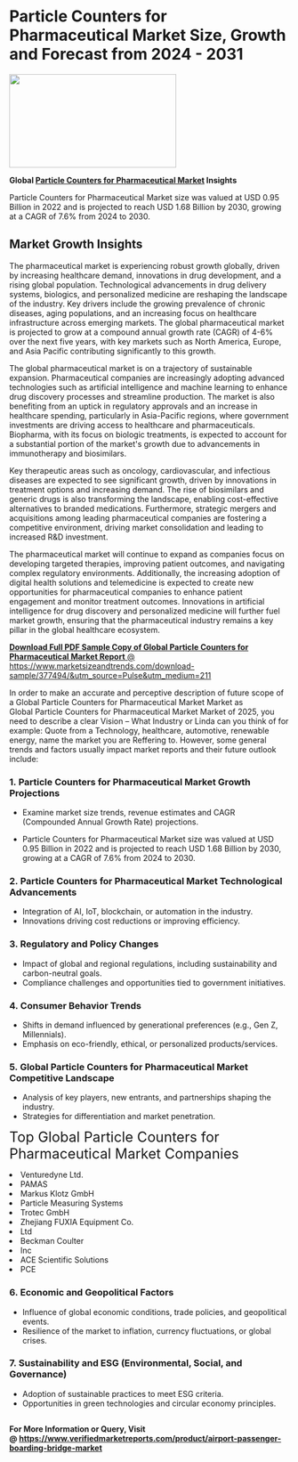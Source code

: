 <H1>Particle Counters for Pharmaceutical Market Size, Growth and Forecast from 2024 - 2031</H1><img class="aligncenter size-medium wp-image-584254" src="https://thirdeyenews.in/wp-content/uploads/2024/09/Global-Market-Research-300x168.jpeg" alt="" width="300" height="168" /><p><strong>Global&nbsp;<a href="https://www.marketsizeandtrends.com/download-sample/377494/&amp;utm_source=Pulse&amp;utm_medium=211">Particle Counters for Pharmaceutical Market</a> Insights</strong></p><p>Particle Counters for Pharmaceutical Market size was valued at USD 0.95 Billion in 2022 and is projected to reach USD 1.68 Billion by 2030, growing at a CAGR of 7.6% from 2024 to 2030.</p><p><h2>Market Growth Insights</h2> <p>The pharmaceutical market is experiencing robust growth globally, driven by increasing healthcare demand, innovations in drug development, and a rising global population. Technological advancements in drug delivery systems, biologics, and personalized medicine are reshaping the landscape of the industry. Key drivers include the growing prevalence of chronic diseases, aging populations, and an increasing focus on healthcare infrastructure across emerging markets. The global pharmaceutical market is projected to grow at a compound annual growth rate (CAGR) of 4-6% over the next five years, with key markets such as North America, Europe, and Asia Pacific contributing significantly to this growth.</p> <p><a href="download-link"></a></p> <p>The global pharmaceutical market is on a trajectory of sustainable expansion. Pharmaceutical companies are increasingly adopting advanced technologies such as artificial intelligence and machine learning to enhance drug discovery processes and streamline production. The market is also benefiting from an uptick in regulatory approvals and an increase in healthcare spending, particularly in Asia-Pacific regions, where government investments are driving access to healthcare and pharmaceuticals. Biopharma, with its focus on biologic treatments, is expected to account for a substantial portion of the market's growth due to advancements in immunotherapy and biosimilars.</p> <p>Key therapeutic areas such as oncology, cardiovascular, and infectious diseases are expected to see significant growth, driven by innovations in treatment options and increasing demand. The rise of biosimilars and generic drugs is also transforming the landscape, enabling cost-effective alternatives to branded medications. Furthermore, strategic mergers and acquisitions among leading pharmaceutical companies are fostering a competitive environment, driving market consolidation and leading to increased R&D investment.</p> <p><a href="download-link"></a></p> <p>The pharmaceutical market will continue to expand as companies focus on developing targeted therapies, improving patient outcomes, and navigating complex regulatory environments. Additionally, the increasing adoption of digital health solutions and telemedicine is expected to create new opportunities for pharmaceutical companies to enhance patient engagement and monitor treatment outcomes. Innovations in artificial intelligence for drug discovery and personalized medicine will further fuel market growth, ensuring that the pharmaceutical industry remains a key pillar in the global healthcare ecosystem.</p> <p><a href="download-link"></p><p><span class=""><strong>Download Full PDF Sample Copy of Global Particle Counters for Pharmaceutical Market Report</strong> @ <a href="https://www.marketsizeandtrends.com/download-sample/377494/&amp;utm_source=Pulse&amp;utm_medium=211" target="_blank">https://www.marketsizeandtrends.com/download-sample/377494/&amp;utm_source=Pulse&amp;utm_medium=211</a></span></p><p>In order to make an accurate and perceptive description of future scope of a Global&nbsp;Particle Counters for Pharmaceutical Market Market as Global&nbsp;Particle Counters for Pharmaceutical Market Market of 2025, you need to describe a clear Vision &ndash; What Industry or Linda can you think of for example: Quote from a Technology, healthcare, automotive, renewable energy, name the market you are Reffering to. However, some general trends and factors usually impact market reports and their future outlook include:</p><h3>1.&nbsp;<strong>Particle Counters for Pharmaceutical Market Growth Projections</strong></h3><ul><li>Examine market size trends, revenue estimates and CAGR (Compounded Annual Growth Rate) projections.</li><li><p>Particle Counters for Pharmaceutical Market size was valued at USD 0.95 Billion in 2022 and is projected to reach USD 1.68 Billion by 2030, growing at a CAGR of 7.6% from 2024 to 2030.</p></li></ul><h3>2.&nbsp;<strong>Particle Counters for Pharmaceutical Market Technological Advancements</strong></h3><ul><li>Integration of AI, IoT, blockchain, or automation in the industry.</li><li>Innovations driving cost reductions or improving efficiency.</li></ul><h3>3.&nbsp;<strong>Regulatory and Policy Changes</strong></h3><ul><li>Impact of global and regional regulations, including sustainability and carbon-neutral goals.</li><li>Compliance challenges and opportunities tied to government initiatives.</li></ul><h3>4.&nbsp;<strong>Consumer Behavior Trends</strong></h3><ul><li>Shifts in demand influenced by generational preferences (e.g., Gen Z, Millennials).</li><li>Emphasis on eco-friendly, ethical, or personalized products/services.</li></ul><h3>5.&nbsp;<strong>Global Particle Counters for Pharmaceutical Market Competitive Landscape</strong></h3><ul><li>Analysis of key players, new entrants, and partnerships shaping the industry.</li><li>Strategies for differentiation and market penetration.</li></ul><p data-pm-slice="1 1 []"><span style="color: inherit; font-family: inherit; font-size: 25px;">Top Global Particle Counters for Pharmaceutical Market Companies</span></p><div class="" data-test-id=""><p><li>Venturedyne Ltd.</li><li> PAMAS</li><li> Markus Klotz GmbH</li><li> Particle Measuring Systems</li><li> Trotec GmbH</li><li> Zhejiang FUXIA Equipment Co.</li><li>Ltd</li><li> Beckman Coulter</li><li> Inc</li><li> ACE Scientific Solutions</li><li> PCE</li></p></div><h3>6.&nbsp;<strong>Economic and Geopolitical Factors</strong></h3><ul><li>Influence of global economic conditions, trade policies, and geopolitical events.</li><li>Resilience of the market to inflation, currency fluctuations, or global crises.</li></ul><h3>7.&nbsp;<strong>Sustainability and ESG (Environmental, Social, and Governance)</strong></h3><ul><li>Adoption of sustainable practices to meet ESG criteria.</li><li>Opportunities in green technologies and circular economy principles.</li></ul><h2><strong style="font-size: 14px;">For More Information or Query, Visit @&nbsp;</strong><a style="background-color: #ffffff; font-size: 14px;" href="https://www.marketsizeandtrends.com/report/particle-counters-for-pharmaceutical-market/" target="_blank">https://www.verifiedmarketreports.com/product/airport-passenger-boarding-bridge-market</a></h2>

